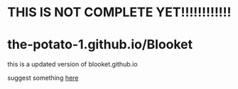 # THIS IS NOT COMPLETE YET!!!!!!!!!!!!

# the-potato-1.github.io/Blooket
this is a updated version of blooket.github.io

suggest something [here](https://forms.gle/ULnQj7pWKTjLxZRR8)
